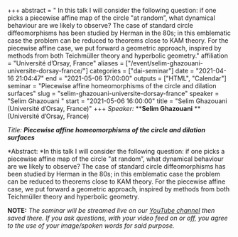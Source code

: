 +++
abstract = " In this talk I will consider the following question: if one picks a piecewise affine map of the circle \"at random”, what dynamical behaviour are we likely to observe? The case of standard circle diffeomorphisms has been studied by Herman in the 80s; in this emblematic case the problem can be reduced to theorems close to KAM theory. For the piecewise affine case, we put forward a geometric approach, inspired by methods from both Teichmüller theory and hyperbolic geometry."
affiliation = "Université d’Orsay, France"
aliases = ["/event/selim-ghazouani-universite-dorsay-france/"]
categories = ["dai-seminar"]
date = "2021-04-16 21:04:47"
end = "2021-05-06 17:00:00"
outputs = ["HTML", "Calendar"]
seminar = "Piecewise affine homeomorphisms of the circle and dilation surfaces"
slug = "selim-ghazouani-universite-dorsay-france"
speaker = "Selim Ghazouani "
start = "2021-05-06 16:00:00"
title = "Selim Ghazouani (Université d’Orsay, France)"
+++
*Speaker:* ****Selim Ghazouani** ** (Université d’Orsay, France)

*Title: **Piecewise affine homeomorphisms of the circle and dilation
surfaces***

*Abstract: *In this talk I will consider the following question: if one
picks a piecewise affine map of the circle "at random”, what dynamical
behaviour are we likely to observe? The case of standard circle
diffeomorphisms has been studied by Herman in the 80s; in this
emblematic case the problem can be reduced to theorems close to KAM
theory. For the piecewise affine case, we put forward a geometric
approach, inspired by methods from both Teichmüller theory and
hyperbolic geometry.

**NOTE:** *The seminar will be streamed live on our [YouTube
channel](https://www.youtube.com/channel/UCyNNg155G3iLS7l-qZjboyg) then
saved there. If you ask questions, with your video feed on or off, you
agree to the use of your image/spoken words for said purpose.*



